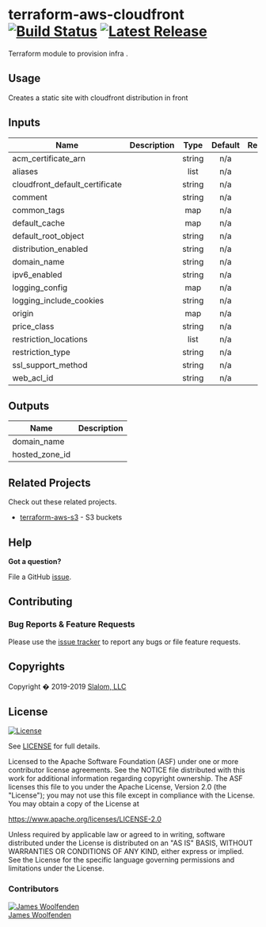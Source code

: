 
# terraform-aws-cloudfront [![Build Status](https://travis-ci.com/JamesWoolfenden/terraform-aws-cloudfront-s3.svg?branch=master)](https://travis-ci.com/JamesWoolfenden/terraform-aws-cloudfront-s3) [![Latest Release](https://img.shields.io/github/release/JamesWoolfenden/terraform-aws-cloudfront-s3.svg)](https://github.com/JamesWoolfenden/terraform-aws-cloudfront-s3/releases/latest)

Terraform module to provision infra .

## Usage

Creates a static site with cloudfront distribution in front

<!-- BEGINNING OF PRE-COMMIT-TERRAFORM DOCS HOOK -->
## Inputs

| Name | Description | Type | Default | Required |
|------|-------------|:----:|:-----:|:-----:|
| acm\_certificate\_arn |  | string | n/a | yes |
| aliases |  | list | n/a | yes |
| cloudfront\_default\_certificate |  | string | n/a | yes |
| comment |  | string | n/a | yes |
| common\_tags |  | map | n/a | yes |
| default\_cache |  | map | n/a | yes |
| default\_root\_object |  | string | n/a | yes |
| distribution\_enabled |  | string | n/a | yes |
| domain\_name |  | string | n/a | yes |
| ipv6\_enabled |  | string | n/a | yes |
| logging\_config |  | map | n/a | yes |
| logging\_include\_cookies |  | string | n/a | yes |
| origin |  | map | n/a | yes |
| price\_class |  | string | n/a | yes |
| restriction\_locations |  | list | n/a | yes |
| restriction\_type |  | string | n/a | yes |
| ssl\_support\_method |  | string | n/a | yes |
| web\_acl\_id |  | string | n/a | yes |

## Outputs

| Name | Description |
|------|-------------|
| domain\_name |  |
| hosted\_zone\_id |  |

<!-- END OF PRE-COMMIT-TERRAFORM DOCS HOOK -->
## Related Projects

Check out these related projects.

- [terraform-aws-s3](https://github.com/jameswoolfenden/terraform-aws-s3) - S3 buckets

## Help

**Got a question?**

File a GitHub [issue](https://github.com/JamesWoolfenden/terraform-aws-budget/issues).

## Contributing

### Bug Reports & Feature Requests

Please use the [issue tracker](https://github.com/JamesWoolfenden/terraform-aws-budget/issues) to report any bugs or file feature requests.

## Copyrights

Copyright � 2019-2019 [Slalom, LLC](https://slalom.com)

## License

[![License](https://img.shields.io/badge/License-Apache%202.0-blue.svg)](https://opensource.org/licenses/Apache-2.0)

See [LICENSE](LICENSE) for full details.

Licensed to the Apache Software Foundation (ASF) under one
or more contributor license agreements.  See the NOTICE file
distributed with this work for additional information
regarding copyright ownership.  The ASF licenses this file
to you under the Apache License, Version 2.0 (the
"License"); you may not use this file except in compliance
with the License.  You may obtain a copy of the License at

<https://www.apache.org/licenses/LICENSE-2.0>

Unless required by applicable law or agreed to in writing,
software distributed under the License is distributed on an
"AS IS" BASIS, WITHOUT WARRANTIES OR CONDITIONS OF ANY
KIND, either express or implied.  See the License for the
specific language governing permissions and limitations
under the License.

### Contributors

  [![James Woolfenden][jameswoolfenden_avatar]][jameswoolfenden_homepage]<br/>[James Woolfenden][jameswoolfenden_homepage]

  [jameswoolfenden_homepage]: https://github.com/jameswoolfenden
  [jameswoolfenden_avatar]: https://github.com/jameswoolfenden.png?size=150

[logo]: https://gist.githubusercontent.com/JamesWoolfenden/5c457434351e9fe732ca22b78fdd7d5e/raw/15933294ae2b00f5dba6557d2be88f4b4da21201/slalom-logo.png
[website]: https://slalom.com
[github]: https://github.com/jameswoolfenden
[linkedin]: https://www.linkedin.com/company/slalom-consulting/
[twitter]: https://twitter.com/Slalom

[share_twitter]: https://twitter.com/intent/tweet/?text=terraform-aws-budget&url=https://github.com/JamesWoolfenden/terraform-aws-budget
[share_linkedin]: https://www.linkedin.com/shareArticle?mini=true&title=terraform-aws-budget&url=https://github.com/JamesWoolfenden/terraform-aws-budget
[share_reddit]: https://reddit.com/submit/?url=https://github.com/JamesWoolfenden/terraform-aws-budget
[share_facebook]: https://facebook.com/sharer/sharer.php?u=https://github.com/JamesWoolfenden/terraform-aws-budget
[share_email]: mailto:?subject=terraform-aws-budget&body=https://github.com/JamesWoolfenden/terraform-aws-budget
